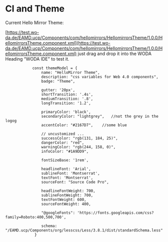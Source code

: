 # CI and Theme

Current Hello Mirror Theme:

[https://test.wo-da.de/EAMD.ucp/Components/com/hellomirrors/HellomirrorsTheme/1.0.0/HellomirrorsTheme.component.xml](https://test.wo-da.de/EAMD.ucp/Components/com/hellomirrors/HellomirrorsTheme/1.0.0/HellomirrorsTheme.component.xml) just drag and drop it into the WODA Heading “WODA IDE" to test it.

```
            const themeModel = {
                name: "HelloMirror Theme",
                description: "css variables for Web 4.0 components",
                badge: "Theme",

                gutter: '20px',
                shortTransition: '.4s',
                mediumTransition: '.8',
                longTransition: '1.2',

                primaryColor: 'black',
                secondaryColor: "lightgrey",   //not the grey in the logog
                accentColor: "#2167D7",    //some blue

                // uncustomized ...
                successColor: "rgb(131, 184, 25)",    
                dangerColor: "red",
                warningColor: "rgb(244, 158, 0)",
                infoColor: "#1A9DD9",

                fontSizeBase: '1rem',

                headlineFont: 'Arial',
                sublineFont: 'Montserrat',
                textFont: 'Montserrat',
                sourceFont: "Source Code Pro",

                headlineFontWeight: 700,
                sublineFontWeight: 700,
                textFontWeight: 600,
                sourceFontWeight: 400,

                "@googleFonts": 'https://fonts.googleapis.com/css?family=Roboto:400,500,700',

                schema: "/EAMD.ucp/Components/org/lesscss/Less/3.8.1/dist/standardSchema.less"
             }
```